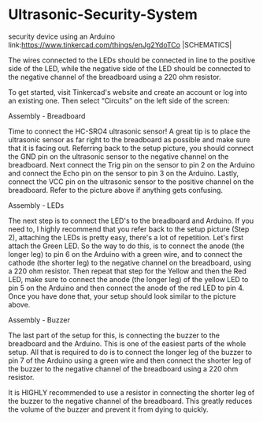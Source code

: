 # Ultrasonic-Security-System
 security device using an Arduino
link:https://www.tinkercad.com/things/enJg2YdoTCo   |SCHEMATICS|


The  wires connected to the LEDs should be connected in line to the positive side of the LED, while the negative side of the LED should be connected to the
negative channel of the breadboard using a 220 ohm resistor.

To get started, visit Tinkercad's website and create an account or log into an existing one. Then select “Circuits” on the left side of the screen:

Assembly - Breadboard

Time to connect the HC-SRO4 ultrasonic sensor! A great tip is to place the ultrasonic sensor as far right to the breadboard as possible and make sure that it is facing out. 
Referring back to the setup picture, you should connect the GND pin on the ultrasonic sensor to the negative channel on the breadboard. Next connect the Trig pin on the sensor
to pin 2 on the Arduino and connect the Echo pin on the sensor to pin 3 on the Arduino. Lastly, connect the VCC pin on the ultrasonic sensor to the positive channel on the 
breadboard. Refer to the picture above if anything gets confusing.

Assembly - LEDs

The next step is to connect the LED's to the breadboard and Arduino. If you need to, I highly recommend that you refer back to the setup picture (Step 2), attaching the 
LEDs is pretty easy, there's a lot of repetition. Let's first attach the Green LED. So the way to do this, is to connect the anode (the longer leg) to pin 6 on the Arduino
with a green wire, and to connect the cathode (the shorter leg) to the negative channel on the breadboard, using a 220 ohm resistor. Then repeat that step for the Yellow and 
then the Red LED, make sure to connect the anode (the longer leg) of the yellow LED to pin 5 on the Arduino and then connect the anode of the red LED to pin 4. Once you have 
done that, your setup should look similar to the picture above.

Assembly - Buzzer

The last part of the setup for this, is connecting the buzzer to the breadboard and the Arduino. This is one of the easiest parts of the whole setup. All that is required 
to do is to connect the longer leg of the buzzer to pin 7 of the Arduino using a green wire and then connect the shorter leg of the buzzer to the negative channel of the
breadboard using a 220 ohm resistor.

It is HIGHLY recommended to use a resistor in connecting the shorter leg of the buzzer to the negative channel of the breadboard. This greatly reduces the volume of the buzzer
and prevent it from dying to quickly.
